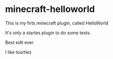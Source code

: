 # minecraft-helloworld
This is my firts minecraft plugin, called HelloWorld

It's only a startes plugin to do some tests.

Best edit ever




I like tourtles